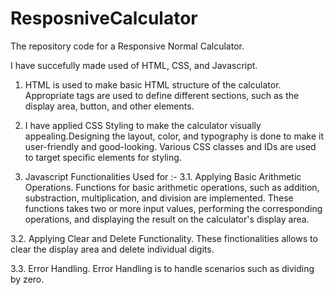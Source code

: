 # ResposniveCalculator
The repository code for a Responsive Normal Calculator.

I have succefully made used of HTML, CSS, and Javascript.

1. HTML is used to make basic HTML structure of the calculator. Appropriate tags are used 
to define different sections, such as the display area, button, and other elements.

2. I have applied CSS Styling to make the calculator visually appealing.Designing the layout,
color, and typography is done to make it user-friendly and good-looking. Various CSS classes and
IDs are used to target specific elements for styling.

3. Javascript Functionalities Used for :-
   3.1. Applying Basic Arithmetic Operations.
        Functions for basic arithmetic operations, such as addition, substraction, multiplication,
   and division are implemented. These functions takes two or more input values, performing the
   corresponding operations, and displaying the result on the calculator's display area.

  3.2. Applying Clear and Delete Functionality.
       These finctionalities allows to clear the display area and delete individual digits.

  3.3. Error Handling.
       Error Handling is to handle scenarios such as dividing by zero. 
